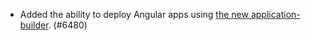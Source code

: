 - Added the ability to deploy Angular apps using [the new application-builder](https://angular.dev/tools/cli/esbuild). (#6480)
